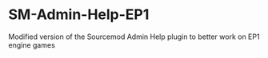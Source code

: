 # SM-Admin-Help-EP1
Modified version of the Sourcemod Admin Help plugin to better work on EP1 engine games
